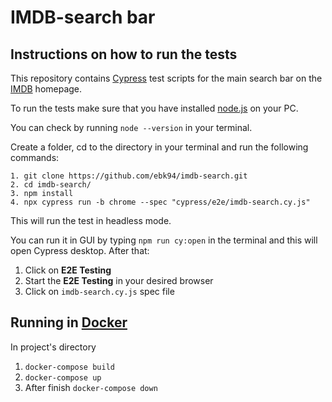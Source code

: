 # IMDB-search bar
## Instructions on how to run the tests
This repository contains [Cypress](https://www.cypress.io/) test scripts for the main search bar on the [IMDB](https://www.imdb.com/) homepage.

To run the tests make sure that you have installed [node.js](https://nodejs.org/en/) on your PC. 

You can check by running `node --version` in your terminal.

Create a folder, cd to the directory in your terminal and run the following commands:
```
1. git clone https://github.com/ebk94/imdb-search.git
2. cd imdb-search/
3. npm install
4. npx cypress run -b chrome --spec "cypress/e2e/imdb-search.cy.js"
```
This will run the test in headless mode. 

You can run it in GUI by typing `npm run cy:open` in the terminal and this will open Cypress desktop. After that:

1. Click on **E2E Testing**
2. Start the **E2E Testing** in your desired browser
3. Click on `imdb-search.cy.js` spec file

## Running in [Docker](https://docs.docker.com/desktop/)
In project's directory
1. `docker-compose build`
2. `docker-compose up`
3. After finish `docker-compose down` 